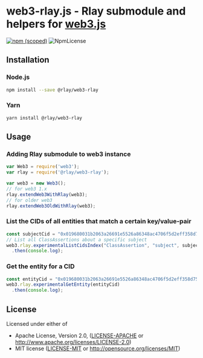 # web3-rlay.js - Rlay submodule and helpers for [web3.js](https://github.com/ethereum/web3.js)

[![npm (scoped)](https://img.shields.io/npm/v/@rlay/web3-rlay.svg?style=flat-square)](https://www.npmjs.com/package/@rlay/web3-rlay) ![NpmLicense](https://img.shields.io/npm/l/@rlay/web3-rlay.svg?style=flat-square)

## Installation

### Node.js
```bash
npm install --save @rlay/web3-rlay
```

### Yarn
```bash
yarn install @rlay/web3-rlay
```

## Usage

### Adding Rlay submodule to web3 instance

```js
var Web3 = require('web3');
var rlay = require('@rlay/web3-rlay');

var web3 = new Web3();
// for web3 1.x
rlay.extendWeb3WithRlay(web3);
// for older web3
rlay.extendWeb3OldWithRlay(web3);
```

### List the CIDs of all entities that match a certain key/value-pair

```js
const subjectCid = "0x019680031b2063a26691e5526a86348ac4706f5d2eff358d75bdd3da5040abaf30637c13ef6b";
// List all ClassAssertions about a specific subject
web3.rlay.experimentalListCidsIndex("ClassAssertion", "subject", subjectCid)
  .then(console.log);
```

### Get the entity for a CID

```js
const entityCid = "0x019680031b2063a26691e5526a86348ac4706f5d2eff358d75bdd3da5040abaf30637c13ef6b";
web3.rlay.experimentalGetEntity(entityCid)
  .then(console.log);
```

## License

Licensed under either of

  * Apache License, Version 2.0, ([LICENSE-APACHE](LICENSE-APACHE) or http://www.apache.org/licenses/LICENSE-2.0)
  * MIT license ([LICENSE-MIT](LICENSE-MIT) or http://opensource.org/licenses/MIT)
